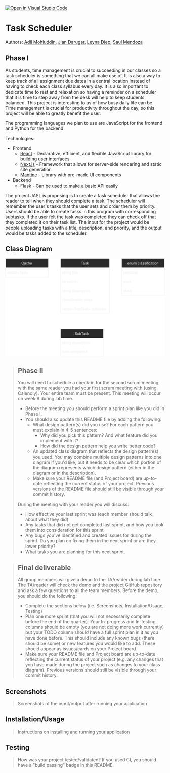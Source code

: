 [![Open in Visual Studio Code](https://classroom.github.com/assets/open-in-vscode-c66648af7eb3fe8bc4f294546bfd86ef473780cde1dea487d3c4ff354943c9ae.svg)](https://classroom.github.com/online_ide?assignment_repo_id=8052213&assignment_repo_type=AssignmentRepo)

# Task Scheduler

Authors: [Adil Mohiuddin](https://github.com/advilm), [Jian Darugar](https://github.com/jiandarugar), [Leyna Diep](https://github.com/lxyna), [Saul Mendoza](https://github.com/smendoza07)

## Phase I

As students, time management is crucial to succeeding in our classes so a task scheduler is something that we can all make use of. It is also a way to keep track of all assignment due dates in a central location instead of having to check each class syllabus every day. It is also important to dedicate time to rest and relaxation so having a reminder on a scheduler that it is time to step away from the desk will help to keep students balanced. This project is interesting to us of how busy daily life can be. Time management is crucial for productivity throughout the day, so this project will be able to greatly benefit the user.

The programming languages we plan to use are JavaScript for the frontend and Python for the backend.

Technologies:
* Frontend
    * [React](https://reactjs.org/) - Declarative, efficient, and flexible JavaScript library for building user interfaces
    * [Next.js](https://nextjs.org/) - Framework that allows for server-side rendering and static site generation
    * [Mantine](https://mantine.dev/) - Library with pre-made UI components
* Backend
    * [Flask](https://flask.palletsprojects.com/) - Can be used to make a basic API easily

The project JASL is proposing is to create a task scheduler that allows the reader to tell when they should complete a task. The scheduler will remember the user's tasks that the user sets and order them by priority. Users should be able to create tasks in this program with corresponding subtasks. If the user felt the task was completed they can check off that they completed it on their task list. The input for the project would be people uploading tasks with a title, description, and priority, and the output would be tasks added to the scheduler.

## Class Diagram
![Class Diagram](./classdiagram.svg)

 > ## Phase II
 > You will need to schedule a check-in for the second scrum meeting with the same reader you had your first scrum meeting with (using Calendly). Your entire team must be present. This meeting will occur on week 8 during lab time.
 > * Before the meeting you should perform a sprint plan like you did in Phase I.
 > * You should also update this README file by adding the following:
 >   * What design pattern(s) did you use? For each pattern you must explain in 4-5 sentences:
 >     * Why did you pick this pattern? And what feature did you implement with it?
 >     * How did the design pattern help you write better code?
 >   * An updated class diagram that reflects the design pattern(s) you used. You may combine multiple design patterns into one diagram if you'd like, but it needs to be clear which portion of the diagram represents which design pattern (either in the diagram or in the description).
 >   * Make sure your README file (and Project board) are up-to-date reflecting the current status of your project. Previous versions of the README file should still be visible through your commit history.
>
> During the meeting with your reader you will discuss:
 > * How effective your last sprint was (each member should talk about what they did)
 > * Any tasks that did not get completed last sprint, and how you took them into consideration for this sprint
 > * Any bugs you've identified and created issues for during the sprint. Do you plan on fixing them in the next sprint or are they lower priority?
 > * What tasks you are planning for this next sprint.


 > ## Final deliverable
 > All group members will give a demo to the TA/reader during lab time. The TA/reader will check the demo and the project GitHub repository and ask a few questions to all the team members.
 > Before the demo, you should do the following:
 > * Complete the sections below (i.e. Screenshots, Installation/Usage, Testing)
 > * Plan one more sprint (that you will not necessarily complete before the end of the quarter). Your In-progress and In-testing columns should be empty (you are not doing more work currently) but your TODO column should have a full sprint plan in it as you have done before. This should include any known bugs (there should be some) or new features you would like to add. These should appear as issues/cards on your Project board.
 > * Make sure your README file and Project board are up-to-date reflecting the current status of your project (e.g. any changes that you have made during the project such as changes to your class diagram). Previous versions should still be visible through your commit history.

 ## Screenshots
 > Screenshots of the input/output after running your application
 ## Installation/Usage
 > Instructions on installing and running your application
 ## Testing
 > How was your project tested/validated? If you used CI, you should have a "build passing" badge in this README.
